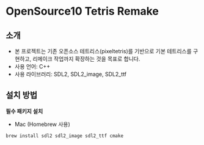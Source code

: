 # OpenSource10 Tetris Remake

## 소개
- 본 프로젝트는 기존 오픈소스 테트리스(pixeltetris)를 기반으로 기본 테트리스를 구현하고, 리메이크 작업까지 확장하는 것을 목표로 합니다.
- 사용 언어: C++
- 사용 라이브러리: SDL2, SDL2_image, SDL2_ttf

## 설치 방법

**필수 패키지 설치**

- Mac (Homebrew 사용)

```bash
brew install sdl2 sdl2_image sdl2_ttf cmake

